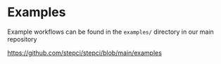 # Examples

Example workflows can be found in the `examples/` directory in our main repository

https://github.com/stepci/stepci/blob/main/examples
